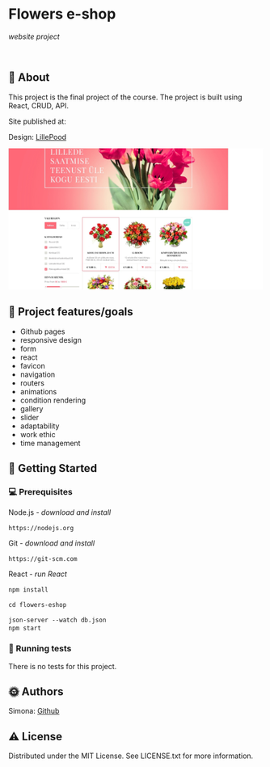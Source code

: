 # Flowers e-shop

_website project_

<br>

## 🌟 About

This project is the final project of the course.
The project is built using React, CRUD, API.

Site published at:

Design: [LillePood](https://dribbble.com/shots/1837415-Lillepood/attachments/306645?mode=media)

![Design](./src/img/shop-photo.jpg)

## 🎯 Project features/goals

- Github pages
- responsive design
- form
- react
- favicon
- navigation
- routers
- animations
- condition rendering
- gallery
- slider
- adaptability
- work ethic
- time management

## 🧰 Getting Started

### 💻 Prerequisites

Node.js - _download and install_

```
https://nodejs.org
```

Git - _download and install_

```
https://git-scm.com
```

React - _run React_

```
npm install
```

```
cd flowers-eshop
```

```
json-server --watch db.json
npm start
```

### 🧪 Running tests

There is no tests for this project.

## 🌞 Authors

Simona: [Github](https://github.com/simonasablinaite/FEU7/tree/master/final-assignment/flowers-eshop)

## ⚠️ License

Distributed under the MIT License. See LICENSE.txt for more information.
